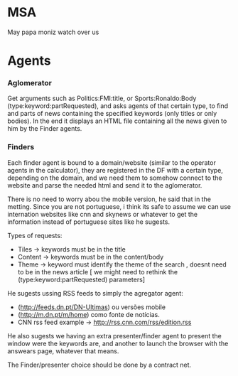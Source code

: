 # MSA
May papa moniz watch over us


# Agents

### Aglomerator
Get arguments such as Politics:FMI:title, or Sports:Ronaldo:Body (type:keyword:partRequested), and asks agents of that certain type,
to find and parts of news containing the specified keywords (only titles or only bodies). In the end it displays an HTML file containing all
the news given to him by the Finder agents.

### Finders
Each finder agent is bound to a domain/website (similar to the operator agents in the calculator), they are registered in the DF with a certain type, depending on the domain,
and we need them to somehow connect to the website and parse the needed html and send it to the aglomerator.


There is no need to worry abou the mobile version, he said that in the metting. Since you are not portuguese, i think its safe to assume we can use 
internation websites like cnn and skynews or whatever to get the information instead of portuguese sites like he sugests.

Types of requests:
* Tiles -> keywords must be in the title
* Content -> keywords must be in the content/body
* Theme -> keyword must identify the theme of the search , doesnt need to be in the news article [ we might need to rethink the (type:keyword:partRequested) parameters]

He sugests ussing RSS feeds to simply the agregator agent:
* (http://feeds.dn.pt/DN-Ultimas) ou versões mobile
* (http://m.dn.pt/m/home) como fonte de notícias. 
* CNN rss feed example -> http://rss.cnn.com/rss/edition.rss

He also sugests we having an extra presenter/finder agent to present the window were the keywords are, and another to launch the browser with the answears page, whatever that means.


The Finder/presenter choice should be done by a contract net.
